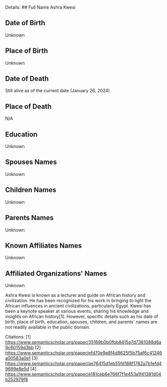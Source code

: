 Details: ## Full Name
Ashra Kwesi

## Date of Birth
Unknown

## Place of Birth
Unknown

## Date of Death
Still alive as of the current date (January 26, 2024)

## Place of Death
N/A

## Education
Unknown

## Spouses Names
Unknown

## Children Names
Unknown

## Parents Names
Unknown

## Known Affiliates Names
Unknown

## Affiliated Organizations' Names
Unknown

Ashra Kwesi is known as a lecturer and guide on African history and civilization. He has been recognized for his work in bringing to light the African influences in ancient civilizations, particularly Egypt. Kwesi has been a keynote speaker at various events, sharing his knowledge and insights on African history[1]. However, specific details such as his date of birth, place of birth, education, spouses, children, and parents' names are not readily available in the public domain.

Citations:
[1] https://www.semanticscholar.org/paper/35169b0b0fbb8415a7d7381088d6a9c60159d3bb
[2] https://www.semanticscholar.org/paper/efd70e9e8f4d8625f5b75af6c41246a00583a0e1
[3] https://www.semanticscholar.org/paper/ae76415d1eb55fd188f1782a7b1efd49699e8e5d
[4] https://www.semanticscholar.org/paper/e181ceb6e766f7f1e453a1f41381d04b252979f8
